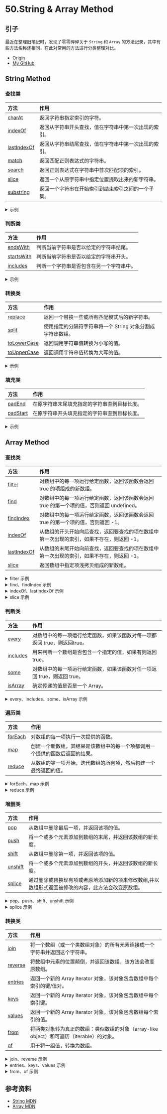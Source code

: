 # 50.String & Array Method
## 引子
最近在整理旧笔记时，发现了零零碎碎关于 `String` 和 `Array` 的方法记录，其中有些方法名称还相同，在此对常用的方法进行分类整理对比。


- [Origin][url-origin]
- [My GitHub][url-my-github]

## String Method

### 查找类
方法 | 作用
:------------ | :-------------
[charAt][url-string-charAt] | 返回字符串指定索引的字符。
[indexOf][url-string-indexOf] | 返回从字符串开头查找，值在字符串中第一次出现的索引。
[lastIndexOf][url-string-lastIndexOf] | 返回从字符串结尾查找，值在字符串中第一次出现的索引。
[match][url-string-match] | 返回匹配正则表达式的字符串。
[search][url-string-search] | 返回正则表达式在字符串中首次匹配项的索引。
[slice][url-string-slice] | 返回一个从原字符串中指定位置提取出来的新字符串。
[substring][url-string-substring] | 返回一个字符串在开始索引到结束索引之间的一个子集。


<details>
<summary>示例</summary>

```js
  /**
   * str.charAt(index)
   * 1.如果没有提供索引，charAt() 将使用0。
   * 2.如果指定的 index 值超出了该范围，则返回一个空字符串。
   */
  let charAtStr = "charAt method";
  console.info(charAtStr.charAt(3)); // r

  /**
   * str.indexOf(searchValue[, fromIndex])
   * 1.区分大小写，如果未找到该值，则返回 -1。
   * 2.从 fromIndex 处向后进行搜索，fromIndex 默认是 0。
   */
  let indexOfStr = "dsafdsa";
  console.info(indexOfStr.indexOf('d')); // 0
  console.info(indexOfStr.indexOf('d',3)); // 4

  /**
   * str.lastIndexOf(searchValue[, fromIndex])
   * 1.区分大小写，如果未找到该值，则返回 -1。
   * 2.从 fromIndex 处向前进行搜索，fromIndex 默认是 str.length。
   */
  console.info(indexOfStr.lastIndexOf('d')); // 4
  console.info(indexOfStr.lastIndexOf('d',3)); // 0

  let matchStr = "fdafADfdsRT";
  console.info(matchStr.match(/[A-Z]/g)); // ["A", "D", "R", "T"]
  console.info(matchStr.match("z")); // null
  console.info(matchStr.match()); // ["", index: 0, input: "fdafADfdsRT", groups: undefined]

  console.info(matchStr.search(/[A-Z]/g)); // 4
  console.info(matchStr.search("z")); // -1
  console.info(matchStr.search()); // 0

  /**
   * str.slice(beginIndex[, endIndex]) str.substring(indexStart[, indexEnd])
   * 1.不影响原字符串。
   * 2.不包含 endIndex。
   */
  let sliceStr = "abcdefg";
  console.info(sliceStr.slice(0)); // abcdefg
  console.info(sliceStr.slice(0,1)); // a

  console.info(sliceStr.substring(0)); // abcdefg
  console.info(sliceStr.substring(0,1)); // a
```
</details>


### 判断类
方法 | 作用
:------------ | :-------------
[endsWith][url-string-endsWith] | 判断当前字符串是否以给定的字符串结尾。
[startsWith][url-string-startsWith] | 判断当前字符串是否以给定的字符串开头。
[includes][url-string-includes] | 判断一个字符串是否包含在另一个字符串中。

<details>
<summary>示例</summary>

```js
  let judgeStr = "judge method";
  console.info(judgeStr.endsWith("hod")); // true
  console.info(judgeStr.startsWith("jud")); // true
  console.info(judgeStr.includes("me")); // true
```
</details>


### 转换类
方法 | 作用
:------------ | :-------------
[replace][url-string-replace] | 返回一个替换一些或所有匹配模式后的新字符串。
[split][url-string-split] | 使用指定的分隔符字符串将一个 String 对象分割成字符串数组。
[toLowerCase][url-string-toLowerCase] | 返回调用字符串值转换为小写的值。
[toUpperCase][url-string-toUpperCase] | 返回调用字符串值转换为大写的值。

<details>
<summary>示例</summary>

```js
  let transferStr = "aBcD";
  console.info(transferStr.replace(/a/g, "Z")); // ZBcD
  console.info(transferStr.split("c")); //  ["aB", "D"]
  console.info(transferStr.toLowerCase()); // abcd
  console.info(transferStr.toUpperCase()); // ABCD
```
</details>



### 填充类
方法 | 作用
:------------ | :-------------
[padEnd][url-string-padEnd] | 在原字符串末尾填充指定的字符串直到目标长度。
[padStart][url-string-padStart] | 在原字符串开头填充指定的字符串直到目标长度。


<details>
<summary>示例</summary>

```js
  /**
   * str.padEnd(targetLength [, padString]) str.padStart(targetLength [, padString])
   * 1.不影响原字符串。
   * 2.padString 默认是 （U+0020）。
   * 3.长度不足会重复 padString ,超出的会截掉。
   */
  let padStr = "ab";
  console.info("padStr"); //
  console.info(padStr.padEnd(4)); // "ab  "
  console.info(padStr.padEnd(5,"cd")); //  abcdc
  console.info(padStr.padEnd(4,"cde")); //  abcd

  console.info(padStr.padStart(4)); // "  ab"
  console.info(padStr.padStart(5, "cd")); //  cdcab
  console.info(padStr.padStart(4, "cde")); //  cdab
```
</details>



## Array Method
### 查找类
方法 | 作用
:------------ | :-------------
[filter][url-array-filter] | 对数组中的每一项运行给定函数，返回该函数会返回 true 的项组成的新数组。
[find][url-array-find] | 对数组中的每一项运行给定函数，返回该函数会返回 true 的第一个项的值，否则返回 undefined。
[findIndex][url-array-findIndex] | 对数组中的每一项运行给定函数，返回该函数会返回 true 的第一个项的值，否则返回 -1。
[indexOf][url-array-indexOf] | 从数组的开头开始向后查找，返回要查找的项在数组中第一次出现的索引，如果不存在，则返回 -1。
[lastIndexOf][url-array-lastIndexOf] | 从数组的末尾开始向前查找，返回要查找的项在数组中第一次出现的索引，如果不存在，则返回 -1。
[slice][url-array-slice] | 返回数组中指定项浅拷贝组成的新数组。

<details>
<summary>filter 示例</summary>

```js
  /**
   * arr.filter(callback(element[, index[, array]])[, thisArg])
   * element ：当前正在处理的元素。
   *   index ：正在处理的元素在数组中的索引。
   *   array ：调用了该方法的数组本身。
   * thisArg ：执行 callback 时，用于 this 的值。
   *
   * 1.filter 遍历的元素范围在第一次调用 callback 之前就已经确定了。
   *   在调用 filter 之后被添加到数组中的元素不会被 filter 遍历到。
   *   如果已经存在的元素被改变了，则他们传入 callback 的值是 filter 遍历到它们那一刻的值。
   *   被删除或从来未被赋值的元素不会被遍历到。
   */
  let filterArr = [1,2,3,4,5];
  let result = filterArr.filter(function(ele){
    return ele > 3;
  });
  console.info(result); // [4,5]
```
</details>

<details>
<summary>find、findIndex 示例</summary>

```js
  /**
   * var value = arr.find(callback(element[, index[, array]])[, thisArg])
   * var index = arr.findIndex(callback(element[, index[, array]])[, thisArg])
   * element ：当前正在处理的元素。
   *   index ：正在处理的元素在数组中的索引。
   *   array ：调用了该方法的数组本身。
   * thisArg ：执行 callback 时，用于 this 的值。
   *
   * 1.在第一次调用 callback 函数时会确定元素的索引范围，
   *   因此在 find/findIndex 方法开始执行之后添加到数组的新元素将不会被 callback 函数访问到，
   *   被删除的元素仍旧会被访问到。
   */
  let findArr = [1,2,3,4,5];
  let findResult = findArr.find(function(ele) {
    return ele > 3;
  });
  console.info(findResult); // 4
  let findIndexResult = findArr.findIndex(function(ele) {
    return ele > 3;
  });
  console.info(findIndexResult); // 3
```
</details>

<details>
<summary>indexOf、lastIndexOf 示例</summary>

```js
  /**
   * arr.indexOf(searchElement[, fromIndex])
   * arr.lastIndexOf(searchElement[, fromIndex])
   *
   */
  let indexArr = [1,2,3,3,4,5];
  let indexOfResult = indexArr.indexOf(3);
  console.info(indexOfResult); // 2
  let lastIndexOfResult = indexArr.lastIndexOf(3);
  console.info(lastIndexOfResult); // 3
```
</details>

<details>
<summary>slice 示例</summary>

```js
  /**
   * arr.slice([begin[, end]])
   * 1.end 不指定会到数组结尾，end 指定不包含 end 元素。
   *
   */
  let sliceArr = [1,2,3,4];
  let sliceResult = sliceArr.slice(1,3);
  console.info(sliceResult); // [2,3]
```
</details>


### 判断类
方法 | 作用
:------------ | :-------------
[every][url-array-every] | 对数组中的每一项运行给定函数，如果该函数对每一项都返回 true，则返回true。
[includes][url-array-includes] | 用来判断一个数组是否包含一个指定的值，如果有则返回 true。
[some][url-array-some] | 对数组中的每一项运行给定函数，如果该函数对任一项返回 true，则返回 true。
[isArray][url-array-isArray] | 确定传递的值是否是一个 Array。

<details>
<summary>every、includes、some、isArray 示例</summary>

```js
  let judgeArr = [1,2,3,4,5];
  /**
   * arr.every(callback(element[, index[, array]])[, thisArg])
   * arr.some(callback(element[, index[, array]])[, thisArg])
   * element ：当前正在处理的元素。
   *   index ：正在处理的元素在数组中的索引。
   *   array ：调用了该方法的数组本身。
   * thisArg ：执行 callback 时，用于 this 的值。
   *
   * 1.every/some 遍历的元素范围在第一次调用 callback 之前就已经确定了。
   *   在调用 filter 之后被添加到数组中的元素不会被 every/some 遍历到。
   *   如果已经存在的元素被改变了，则他们传入 callback 的值是 every/some 遍历到它们那一刻的值。
   *   被删除或从来未被赋值的元素不会被访问到。
   */
  let everyResult = judgeArr.every(function(ele){
    return ele > 0;
  });
  console.info(everyResult); // true

  let someResult = judgeArr.some(function(ele) {
    return ele > 4;
  });
  console.info(someResult); // true

  /**
   * arr.includes(valueToFind[, fromIndex])
   * 1.从 fromIndex 索引处开始查找 valueToFind。
   */
  let includesResult = judgeArr.includes(3);
  console.info(includesResult); //true

  /**
   * Array.isArray(obj)
   * 1.isArray 方法不在 Array.prototype 上。
   */
  console.info(Array.isArray()); // false
  console.info(Array.isArray([1])); // true
  console.info(Array.isArray(new Array())); // true
  // 鲜为人知的事实：其实 Array.prototype 也是一个数组。
  console.info(Array.isArray(Array.prototype)); // true

```
</details>

### 遍历类
方法 | 作用
:------------ | :-------------
[forEach][url-array-forEach] | 对数组的每一项执行一次提供的函数。
[map][url-array-map] | 创建一个新数组，其结果是该数组中的每一个项都调用一个提供的函数后返回的结果。
[reduce][url-array-reduce] | 从数组的第一项开始，迭代数组的所有项，然后构建一个最终返回的值。


<details>
<summary>forEach、map 示例</summary>

```js
  /**
   * arr.forEach(callback(element[, index[, array]])[, thisArg])
   * arr.map(callback(element[, index[, array]])[, thisArg])
   * element ：当前正在处理的元素。
   *   index ：正在处理的元素在数组中的索引。
   *   array ：调用了该方法的数组本身。
   * thisArg ：执行 callback 时，用于 this 的值。
   *
   * 1.forEach/map 遍历的元素范围在第一次调用 callback 之前就已经确定了。
   *   在调用 forEach/map 之后被添加到数组中的元素不会被 forEach/map 遍历到。
   *   如果已经存在的元素被改变了，则他们传入 callback 的值是 forEach/map 遍历到它们那一刻的值。
   *   被删除或从来未被赋值的元素不会被访问到。
   *
   */
  let loopArr = [1,2,3,4,5];

  function Counter() {
    this.sum = 0;
    this.count = 0;
  }

  Counter.prototype.add = function(array) {
    array.forEach(function(entry) {
      this.sum += entry;
      ++this.count;
    }, this);
  };

  var obj = new Counter();
  obj.add(loopArr);
  console.info(obj.sum); // 15

  // 这里默认 map 传了 3 个参数给 parseInt
  let mapResult = loopArr.map(parseInt);
  console.info(mapResult); // [1, NaN, NaN, NaN, NaN]
```
</details>

<details>
<summary>reduce 示例</summary>

```js
  /**
   * arr.reduce(callback(accumulator, currentValue[, index[, array]])[, initialValue])
   *  accumulator ：累计器累计回调的返回值。
   * currentValue ：数组中正在处理的项。
   *        index ：数组中正在处理项的索引。
   *        array ：执行 reduce 的数组。
   * initialValue ：作为第一次调用 callback函数时的第一个参数的值。 如果没有提供初始值，则将使用数组中的第一个元素。
   *
   */
  let reduceArr = [1,2,3,4,5];
  let reduceResult = reduceArr.reduce(function(accumulator, currentValue) {
    return accumulator + currentValue;
  });
  console.info(reduceResult); // 15
```
</details>


### 增删类
方法 | 作用
:------------ | :-------------
[pop][url-array-pop] | 从数组中删除最后一项，并返回该项的值。
[push][url-array-push] | 将一个或多个元素添加到数组的末尾，并返回该数组的新长度。
[shift][url-array-shift] | 从数组中删除第一项，并返回该项的值。
[unshift][url-array-unshift] | 将一个或多个元素添加到数组的开头，并返回该数组的新长度。
[splice][url-array-splice] | 通过删除或替换现有项或者原地添加新的项来修改数组,并以数组形式返回被修改的内容，此方法会改变原数组。

<details>
<summary>pop、push、shift、unshift 示例</summary>

```js
  /**
   * 这些方法能够通过 call 或 apply 方法作用于类数组对象上。
   * 不过对于没有 length 属性（代表从0开始的一系列连续的数字属性的最后一个）的对象，调用该方法可能没有任何意义。
   *
   */
  let arr = [1, 2, 3, 4];
  arr.pop();
  console.info(arr); // [1, 2, 3]

  arr.shift();
  console.info(arr); // [2, 3]

  arr.push("push");
  console.info(arr); // [2, 3, "push"]

  arr.unshift("unshift");
  console.info(arr); // ["unshift", 2, 3, "push"]
```
</details>

<details>
<summary>splice 示例</summary>

```js
  /**
   * array.splice(start[, deleteCount[, item1[, item2[, https://xxholic.github.io/segment.]]]])
   *       start ：指定修改的开始位置（从0计数）。
   * deleteCount ：表示要移除的数组元素的个数。
   * item1,item2 ：要添加进数组的元素,从start 位置开始。
   */
  let spliceArr = [1,2,3,4,5]
  spliceArr.splice(1,0,"add");
  console.info(spliceArr); // [1, "add", 2, 3, 4, 5]

  spliceArr.splice(1,1);
  console.info(spliceArr); // [1, 2, 3, 4, 5]

  spliceArr.splice(1,1,'replace');
  console.info(spliceArr); // [1, "replace", 3, 4, 5]

  spliceArr.splice(1,2,'add less');
  console.info(spliceArr); // [1, "add less", 4, 5]

  spliceArr.splice(1,1,'add more','add more');
  console.info(spliceArr); // [1, "add more", "add more", 4, 5]
```
</details>


### 转换类
方法 | 作用
:------------ | :-------------
[join][url-array-join] | 将一个数组（或一个类数组对象）的所有元素连接成一个字符串并返回这个字符串。
[reverse][url-array-reverse] | 将数组中元素的位置颠倒，并返回该数组，该方法会改变原数组。
[entries][url-array-entries] | 返回一个新的 Array Iterator 对象，该对象包含数组中每个索引的键/值对。
[keys][url-array-keys] | 返回一个新的 Array Iterator 对象，该对象包含数组中每个索引键。
[values][url-array-values] | 返回一个新的 Array Iterator 对象，该对象包含数组每个索引的值。
[from][url-array-from] | 将两类对象转为真正的数组：类似数组的对象（array-like object）和可遍历（iterable）的对象。
[of][url-array-of] | 用于将一组值，转换为数组。

<details>
<summary>join、reverse 示例</summary>

```js
  /**
   * arr.join([separator])
   * 1. separator 默认是英文逗号
   */
  let transferArr = [1, 2, 3, 4, 5];
  let joinResult = transferArr.join("-");
  console.info(joinResult); // 1-2-3-4-5

  transferArr.reverse();
  console.info(transferArr); // [5, 4, 3, 2, 1]
```
</details>

<details>
<summary>entries、keys、values 示例</summary>

```js
  let getArr = [{name:"Tom"},{age:19},{height:170}]
  for (const iterator of getArr.entries()) {
    console.info(iterator);
    // [0,{name:"Tom"}]
    // [1,{age:19}]
    // [2,{height:170}]
  }
  for (const iterator of getArr.keys()) {
    console.info(iterator);
    // 0
    // 1
    // 2
  }
  for (const iterator of getArr.values()) {
    console.info(iterator);
    // {name:"Tom"}
    // {age:19}
    // {height:170}
  }
```
</details>

<details>
<summary>from、of 示例</summary>

这个两个方法不在 Array.prototype 上。

```js
  /**
   * Array.from(arrayLike[, mapFn[, thisArg]])
   * arrayLike : 转换成数组的伪数组对象或可迭代对象。
   *     mapFn : 新数组中的每个元素会执行该回调函数。
   *   thisArg : 执行回调函数 mapFn 时 this 对象。
   *
   * 1.Array.from.length 值为 1。
   */
  console.info(Array.from("name")); //  ["n", "a", "m", "e"]
  console.info(Array.from({name:"Tom",age:"19",length:3})); //  [undefined, undefined, undefined]
  console.info(Array.from({0:"Tom",1:"19",length:3})); //  ["Tom", "19", undefined]
  console.info(Array.from({length:3})); // [undefined, undefined, undefined]

  /**
   * Array.of(element0[, element1[, https://xxholic.github.io/segment.[, elementN]]])
   * 1.较 Array() 行为统一。
   */
  console.info(Array.of(3)); // [3]
  console.info(Array(3)); // [,,]

  console.info(Array.of(1, 2, 3)); // [1, 2, 3]
  console.info(Array.of(undefined)); // [undefined]
```
</details>



## 参考资料
- [String MDN](https://developer.mozilla.org/zh-CN/docs/Web/JavaScript/Reference/Global_Objects/String)
- [Array MDN](https://developer.mozilla.org/zh-CN/docs/Web/JavaScript/Reference/Global_Objects/Array)


[url-base]:https://xxholic.github.io/segment/images

[url-string-charAt]:https://developer.mozilla.org/zh-CN/docs/Web/JavaScript/Reference/Global_Objects/String/charAt
[url-string-indexOf]:https://developer.mozilla.org/zh-CN/docs/Web/JavaScript/Reference/Global_Objects/String/indexOf
[url-string-lastIndexOf]:https://developer.mozilla.org/zh-CN/docs/Web/JavaScript/Reference/Global_Objects/String/lastIndexOf
[url-string-match]:https://developer.mozilla.org/zh-CN/docs/Web/JavaScript/Reference/Global_Objects/String/match
[url-string-search]:https://developer.mozilla.org/zh-CN/docs/Web/JavaScript/Reference/Global_Objects/String/search
[url-string-slice]:https://developer.mozilla.org/zh-CN/docs/Web/JavaScript/Reference/Global_Objects/String/slice
[url-string-substring]:https://developer.mozilla.org/zh-CN/docs/Web/JavaScript/Reference/Global_Objects/String/substring
[url-string-endsWith]:https://developer.mozilla.org/zh-CN/docs/Web/JavaScript/Reference/Global_Objects/String/endsWith
[url-string-startsWith]:https://developer.mozilla.org/zh-CN/docs/Web/JavaScript/Reference/Global_Objects/String/startsWith
[url-string-includes]:https://developer.mozilla.org/zh-CN/docs/Web/JavaScript/Reference/Global_Objects/String/includes
[url-string-replace]:https://developer.mozilla.org/zh-CN/docs/Web/JavaScript/Reference/Global_Objects/String/replace
[url-string-split]:https://developer.mozilla.org/zh-CN/docs/Web/JavaScript/Reference/Global_Objects/String/split
[url-string-toLowerCase]:https://developer.mozilla.org/zh-CN/docs/Web/JavaScript/Reference/Global_Objects/String/toLowerCase
[url-string-toUpperCase]:https://developer.mozilla.org/zh-CN/docs/Web/JavaScript/Reference/Global_Objects/String/toUpperCase
[url-string-padEnd]:https://developer.mozilla.org/zh-CN/docs/Web/JavaScript/Reference/Global_Objects/String/padEnd
[url-string-padStart]:https://developer.mozilla.org/zh-CN/docs/Web/JavaScript/Reference/Global_Objects/String/padStart


[url-array-filter]:https://developer.mozilla.org/zh-CN/docs/Web/JavaScript/Reference/Global_Objects/Array/filter
[url-array-find]:https://developer.mozilla.org/zh-CN/docs/Web/JavaScript/Reference/Global_Objects/Array/find
[url-array-findIndex]:https://developer.mozilla.org/zh-CN/docs/Web/JavaScript/Reference/Global_Objects/Array/findIndex
[url-array-indexOf]:https://developer.mozilla.org/zh-CN/docs/Web/JavaScript/Reference/Global_Objects/Array/indexOf
[url-array-lastIndexOf]:https://developer.mozilla.org/zh-CN/docs/Web/JavaScript/Reference/Global_Objects/Array/lastIndexOf
[url-array-slice]:https://developer.mozilla.org/zh-CN/docs/Web/JavaScript/Reference/Global_Objects/Array/slice
[url-array-every]:https://developer.mozilla.org/zh-CN/docs/Web/JavaScript/Reference/Global_Objects/Array/every
[url-array-includes]:https://developer.mozilla.org/zh-CN/docs/Web/JavaScript/Reference/Global_Objects/Array/includes
[url-array-some]:https://developer.mozilla.org/zh-CN/docs/Web/JavaScript/Reference/Global_Objects/Array/some
[url-array-isArray]:https://developer.mozilla.org/zh-CN/docs/Web/JavaScript/Reference/Global_Objects/Array/isArray
[url-array-forEach]:https://developer.mozilla.org/zh-CN/docs/Web/JavaScript/Reference/Global_Objects/Array/forEach
[url-array-map]:https://developer.mozilla.org/zh-CN/docs/Web/JavaScript/Reference/Global_Objects/Array/map
[url-array-reduce]:https://developer.mozilla.org/zh-CN/docs/Web/JavaScript/Reference/Global_Objects/Array/reduce
[url-array-pop]:https://developer.mozilla.org/zh-CN/docs/Web/JavaScript/Reference/Global_Objects/Array/pop
[url-array-push]:https://developer.mozilla.org/zh-CN/docs/Web/JavaScript/Reference/Global_Objects/Array/push
[url-array-shift]:https://developer.mozilla.org/zh-CN/docs/Web/JavaScript/Reference/Global_Objects/Array/shift
[url-array-unshift]:https://developer.mozilla.org/zh-CN/docs/Web/JavaScript/Reference/Global_Objects/Array/unshift
[url-array-splice]:https://developer.mozilla.org/zh-CN/docs/Web/JavaScript/Reference/Global_Objects/Array/splice
[url-array-join]:https://developer.mozilla.org/zh-CN/docs/Web/JavaScript/Reference/Global_Objects/Array/join
[url-array-reverse]:https://developer.mozilla.org/zh-CN/docs/Web/JavaScript/Reference/Global_Objects/Array/reverse
[url-array-entries]:https://developer.mozilla.org/zh-CN/docs/Web/JavaScript/Reference/Global_Objects/Array/entries
[url-array-keys]:https://developer.mozilla.org/zh-CN/docs/Web/JavaScript/Reference/Global_Objects/Array/keys
[url-array-values]:https://developer.mozilla.org/zh-CN/docs/Web/JavaScript/Reference/Global_Objects/Array/values
[url-array-from]:https://developer.mozilla.org/zh-CN/docs/Web/JavaScript/Reference/Global_Objects/Array/from
[url-array-of]:https://developer.mozilla.org/zh-CN/docs/Web/JavaScript/Reference/Global_Objects/Array/of

[url-origin]:https://github.com/XXHolic/segment/issues/52
[url-my-github]:https://github.com/XXHolic